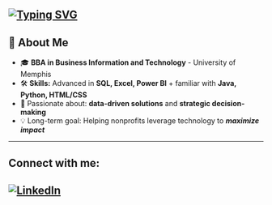 <a href="https://git.io/typing-svg"><img src="https://readme-typing-svg.demolab.com?font=Fira+Code&size=40&pause=1000&color=000000&background=E6EDE800&vCenter=true&width=435&lines=Data+By+Virginia" alt="Typing SVG" /></a>
---

## 👋 About Me  

- 🎓 **BBA in Business Information and Technology**  - University of Memphis
- 🛠️ **Skills:** Advanced in **SQL, Excel, Power BI**  +  familiar with **Java, Python, HTML/CSS**  
- 🚀 Passionate about: **data-driven solutions** and **strategic decision-making**  
- 💡 Long-term goal: Helping nonprofits leverage technology to **_maximize impact_**

---

## Connect with me:
[![LinkedIn](https://img.shields.io/badge/LinkedIn-%23000000.svg?style=for-the-badge&logo=linkedin&logoColor=white)](https://linkedin.com/in/va-malone)
---
